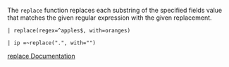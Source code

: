 The `replace` function replaces each substring of the specified fields value that matches the given regular expression with the given replacement.

```
| replace(regex=^apples$, with=oranges)
```

```
| ip =~replace(".", with="")
```

[replace Documentation](https://library.humio.com/data-analysis/functions-replace.html)
